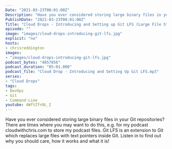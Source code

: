 ```yaml
---
Date: "2021-03-23T00:01:00Z"
Description: "Have you ever considered storing large binary files in your Git repositories?  There are times where you may want to do this, e.g. for my podcast cloudwithchris.com to store my podcast files. Git LFS is an extension to Git which replaces large files with text pointers inside Git. Listen in to find out why you should care, how it works and what it is!"
PublishDate: "2021-03-23T00:01:00Z"
Title: "Cloud Drops - Introducing and Setting up Git LFS (Large File Storage)"
episode: ""
image: "images/cloud-drops-introducing-git-lfs.jpg"
explicit: "no"
hosts:
- chrisreddington
images:
- "images/cloud-drops-introducing-git-lfs.jpg"
podcast_bytes: "4857856"
podcast_duration: "05:01.000"
podcast_file: "Cloud Drop - Introducing and Setting Up Git LFS.mp3"
series:
- "Cloud Drops"
tags:
- DevOps
- Git
- Command-Line
youtube: 4WftZfn9L_I
---
```

Have you ever considered storing large binary files in your Git repositories?  There are times where you may want to do this, e.g. for my podcast cloudwithchris.com to store my podcast files. Git LFS is an extension to Git which replaces large files with text pointers inside Git. Listen in to find out why you should care, how it works and what it is!
